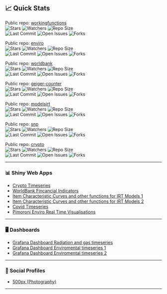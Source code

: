 <!-- Profile README for sedzinfo with personalized suggestions -->

## 📈 Quick Stats

Public repo: [workingfunctions](https://github.com/sedzinfo/workingfunctions)  
![Stars](https://img.shields.io/github/stars/sedzinfo/workingfunctions?style=social) ![Watchers](https://img.shields.io/github/watchers/sedzinfo/workingfunctions?style=social) ![Repo Size](https://img.shields.io/github/repo-size/sedzinfo/workingfunctions?color=orange)  
![Last Commit](https://img.shields.io/github/last-commit/sedzinfo/workingfunctions?logo=github) ![Open Issues](https://img.shields.io/github/issues/sedzinfo/workingfunctions) ![Forks](https://img.shields.io/github/forks/sedzinfo/workingfunctions?style=social)

Public repo: [enviro](https://github.com/sedzinfo/enviro)  
![Stars](https://img.shields.io/github/stars/sedzinfo/enviro?style=social) ![Watchers](https://img.shields.io/github/watchers/sedzinfo/enviro?style=social) ![Repo Size](https://img.shields.io/github/repo-size/sedzinfo/enviro?color=orange)  
![Last Commit](https://img.shields.io/github/last-commit/sedzinfo/enviro?logo=github) ![Open Issues](https://img.shields.io/github/issues/sedzinfo/enviro) ![Forks](https://img.shields.io/github/forks/sedzinfo/enviro?style=social)

Public repo: [worldbank](https://github.com/sedzinfo/worldbank)  
![Stars](https://img.shields.io/github/stars/sedzinfo/worldbank?style=social) ![Watchers](https://img.shields.io/github/watchers/sedzinfo/worldbank?style=social) ![Repo Size](https://img.shields.io/github/repo-size/sedzinfo/worldbank?color=orange)  
![Last Commit](https://img.shields.io/github/last-commit/sedzinfo/worldbank?logo=github) ![Open Issues](https://img.shields.io/github/issues/sedzinfo/worldbank) ![Forks](https://img.shields.io/github/forks/sedzinfo/worldbank?style=social)

Public repo: [geiger-counter](https://github.com/sedzinfo/geiger-counter)  
![Stars](https://img.shields.io/github/stars/sedzinfo/geiger-counter?style=social) ![Watchers](https://img.shields.io/github/watchers/sedzinfo/geiger-counter?style=social) ![Repo Size](https://img.shields.io/github/repo-size/sedzinfo/geiger-counter?color=orange)  
![Last Commit](https://img.shields.io/github/last-commit/sedzinfo/geiger-counter?logo=github) ![Open Issues](https://img.shields.io/github/issues/sedzinfo/geiger-counter) ![Forks](https://img.shields.io/github/forks/sedzinfo/geiger-counter?style=social)

Public repo: [modelsirt](https://github.com/sedzinfo/modelsirt)  
![Stars](https://img.shields.io/github/stars/sedzinfo/modelsirt?style=social) ![Watchers](https://img.shields.io/github/watchers/sedzinfo/modelsirt?style=social) ![Repo Size](https://img.shields.io/github/repo-size/sedzinfo/modelsirt?color=orange)  
![Last Commit](https://img.shields.io/github/last-commit/sedzinfo/modelsirt?logo=github) ![Open Issues](https://img.shields.io/github/issues/sedzinfo/modelsirt) ![Forks](https://img.shields.io/github/forks/sedzinfo/modelsirt?style=social)

Public repo: [snp](https://github.com/sedzinfo/snp)  
![Stars](https://img.shields.io/github/stars/sedzinfo/snp?style=social) ![Watchers](https://img.shields.io/github/watchers/sedzinfo/snp?style=social) ![Repo Size](https://img.shields.io/github/repo-size/sedzinfo/snp?color=orange)  
![Last Commit](https://img.shields.io/github/last-commit/sedzinfo/snp?logo=github) ![Open Issues](https://img.shields.io/github/issues/sedzinfo/snp) ![Forks](https://img.shields.io/github/forks/sedzinfo/snp?style=social)

Public repo: [crypto](https://github.com/sedzinfo/crypto)  
![Stars](https://img.shields.io/github/stars/sedzinfo/crypto?style=social) ![Watchers](https://img.shields.io/github/watchers/sedzinfo/crypto?style=social) ![Repo Size](https://img.shields.io/github/repo-size/sedzinfo/crypto?color=orange)  
![Last Commit](https://img.shields.io/github/last-commit/sedzinfo/crypto?logo=github) ![Open Issues](https://img.shields.io/github/issues/sedzinfo/crypto) ![Forks](https://img.shields.io/github/forks/sedzinfo/crypto?style=social)

---

### 📊 Shiny Web Apps

- <a href="https://dimitrios.shinyapps.io/crypto_timeseries/" target="_blank">Crypto Timeseries</a>
- <a href="https://dimitrios.shinyapps.io/worldbank/" target="_blank">WorldBank Fincancial Indicators</a>
- <a href="https://dimitrios.shinyapps.io/modelsirt/" target="_blank">Item Characteristic Curves and other functions for IRT Models 1</a>
- <a href="https://dimitrios.shinyapps.io/mleirt/" target="_blank">Item Characteristic Curves and other functions for IRT Models 2</a>
- <a href="https://dimitrios.shinyapps.io/covid_timeseries/" target="_blank">Covid Timeseries</a>
- <a href="https://dimitrios.shinyapps.io/pimoroni_enviro/" target="_blank">Pimoroni Enviro Real Time Visualisations</a>

---

### 🖥️ Dashboards

- <a href="https://sedzinfo.grafana.net/public-dashboards/3cb2f6f229204ffc970aee36f41bb3f6" target="_blank">Grafana Dashboard Radiation and gas timeseries</a>
- <a href="https://sedzinfo.grafana.net/public-dashboards/425b920caf1b48dfb15fc829d322e949" target="_blank">Grafana Dashboard Enviromental timeseries 1</a>
- <a href="https://sedzinfo.grafana.net/public-dashboards/ef4111089eb74c56ad96ce3b082cc55a" target="_blank">Grafana Dashboard Enviromental timeseries 2</a>

---

### 👤 Social Profiles

- <a href="https://500px.com/sedzinfo" target="_blank">500px (Photography)</a>

---



<!-- Generated with Copilot: Suggestions to help you grow your GitHub presence! -->
